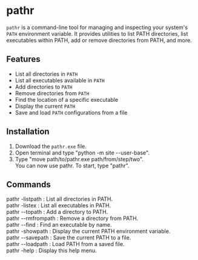 # pathr

`pathr` is a command-line tool for managing and inspecting your system's `PATH` environment variable. It provides utilities to list PATH directories, list executables within PATH, add or remove directories from PATH, and more.

## Features

- List all directories in `PATH`
- List all executables available in `PATH`
- Add directories to `PATH`
- Remove directories from `PATH`
- Find the location of a specific executable
- Display the current `PATH`
- Save and load `PATH` configurations from a file

## Installation

1. Download the `pathr.exe` file.
2. Open terminal and type "python -m site --user-base".
3. Type "move path/to/pathr.exe path/from/step/two".  
You can now use pathr. To start, type "pathr".

## Commands

pathr -listpath         : List all directories in PATH.  
pathr -listex           : List all executables in PATH.  
pathr --topath <path>   : Add a directory to PATH.  
pathr --rmfrompath <path>: Remove a directory from PATH.  
pathr --find <name>     : Find an executable by name.  
pathr -showpath        : Display the current PATH environment variable.  
pathr --savepath        : Save the current PATH to a file.  
pathr --loadpath <file> : Load PATH from a saved file.  
pathr -help             : Display this help menu.  
